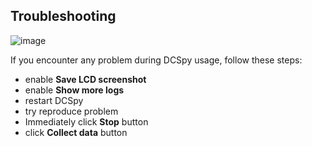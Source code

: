 ## Troubleshooting
![image](https://github.com/emcek/dcspy/assets/475312/5ce0038a-e227-412b-a8fc-5f09a7dbf879)

If you encounter any problem during DCSpy usage, follow these steps:
* enable **Save LCD screenshot**
* enable **Show more logs**
* restart DCSpy
* try reproduce problem 
* Immediately click **Stop** button
* click **Collect data** button

